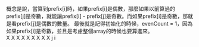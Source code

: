 概念是說，當算到prefix[i]時，如果prefix[i]是偶數，那麼如果以前算過的prefix[j]是奇數，就能讓prefix[i] - prefix[j]是奇數。而如果prefix[i]是奇數，那就是看prefix[j]是偶數的數量。 最後就是記得初始化的時候，evenCount = 1，因為如果prefix[i]是奇數，並且是考慮整個array的時候也要算進來。\
X X X X X X X X X 
      j         i